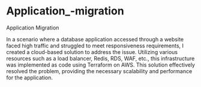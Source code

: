 # Application_-migration
 Application Migration 



In a scenario where a database application accessed through a website faced high traffic and struggled to meet responsiveness requirements, I created a cloud-based solution to address the issue. Utilizing various resources such as a load balancer, Redis, RDS, WAF, etc., this infrastructure was implemented as code using Terraform on AWS. This solution effectively resolved the problem, providing the necessary scalability and performance for the application.

